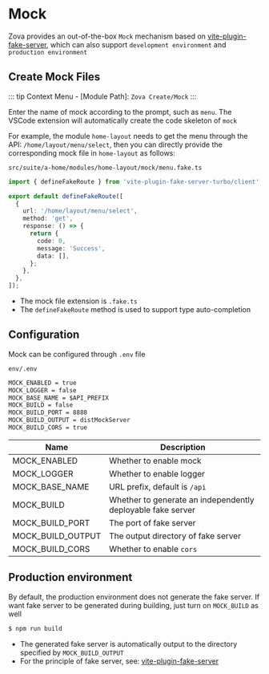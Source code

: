 # Mock

Zova provides an out-of-the-box `Mock` mechanism based on [vite-plugin-fake-server](https://github.com/condorheroblog/vite-plugin-fake-server/), which can also support `development environment` and `production environment`

## Create Mock Files

::: tip
Context Menu - [Module Path]: `Zova Create/Mock`
:::

Enter the name of mock according to the prompt, such as `menu`. The VSCode extension will automatically create the code skeleton of `mock`

For example, the module `home-layout` needs to get the menu through the API: `/home/layout/menu/select`, then you can directly provide the corresponding mock file in `home-layout` as follows:

`src/suite/a-home/modules/home-layout/mock/menu.fake.ts`

```typescript
import { defineFakeRoute } from 'vite-plugin-fake-server-turbo/client';

export default defineFakeRoute([
  {
    url: '/home/layout/menu/select',
    method: 'get',
    response: () => {
      return {
        code: 0,
        message: 'Success',
        data: [],
      };
    },
  },
]);
```

- The mock file extension is `.fake.ts`
- The `defineFakeRoute` method is used to support type auto-completion

## Configuration

Mock can be configured through `.env` file

`env/.env`

```txt
MOCK_ENABLED = true
MOCK_LOGGER = false
MOCK_BASE_NAME = $API_PREFIX
MOCK_BUILD = false
MOCK_BUILD_PORT = 8888
MOCK_BUILD_OUTPUT = distMockServer
MOCK_BUILD_CORS = true
```

| Name              | Description                                                 |
| ----------------- | ----------------------------------------------------------- |
| MOCK_ENABLED      | Whether to enable mock                                      |
| MOCK_LOGGER       | Whether to enable logger                                    |
| MOCK_BASE_NAME    | URL prefix, default is `/api`                               |
| MOCK_BUILD        | Whether to generate an independently deployable fake server |
| MOCK_BUILD_PORT   | The port of fake server                                     |
| MOCK_BUILD_OUTPUT | The output directory of fake server                         |
| MOCK_BUILD_CORS   | Whether to enable `cors`                                    |

## Production environment

By default, the production environment does not generate the fake server. If want fake server to be generated during building, just turn on `MOCK_BUILD` as well

```bash
$ npm run build
```

- The generated fake server is automatically output to the directory specified by `MOCK_BUILD_OUTPUT`
- For the principle of fake server, see: [vite-plugin-fake-server](https://github.com/condorheroblog/vite-plugin-fake-server/)
